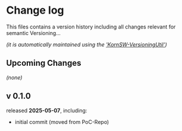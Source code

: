 # Change log
This files contains a version history including all changes relevant for semantic Versioning...

*(it is automatically maintained using the ['KornSW-VersioningUtil'](https://github.com/KornSW/VersioningUtil))*



## Upcoming Changes

*(none)*



## v 0.1.0
released **2025-05-07**, including:
 - initial commit (moved from PoC-Repo)



